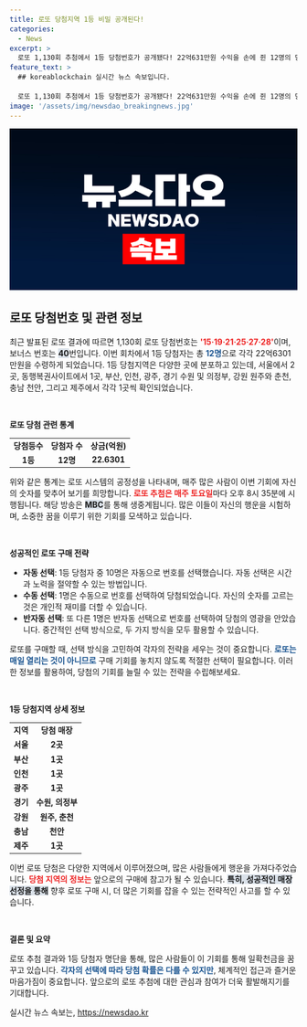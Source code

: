```yaml
---
title: 로또 당첨지역 1등 비밀 공개된다!
categories:
  - News
excerpt: >
  로또 1,130회 추첨에서 1등 당첨번호가 공개됐다! 22억631만원 수익을 손에 쥔 12명의 당첨자는 어디? 로또의 매력과 당첨지역을 지금 확인하세요!
feature_text: >
  ## koreablockchain 실시간 뉴스 속보입니다.

  로또 1,130회 추첨에서 1등 당첨번호가 공개됐다! 22억631만원 수익을 손에 쥔 12명의 당첨자는 어디? 로또의 매력과 당첨지역을 지금 확인하세요!
image: '/assets/img/newsdao_breakingnews.jpg'
---
```


<p><img src="/assets/img/newsdao_breakingnews.jpg" alt="koreablockchain 속보" /></p>

<h2 data-ke-size="size26">로또 당첨번호 및 관련 정보</h2>

<p data-ke-size="size16">최근 발표된 로또 결과에 따르면 1,130회 로또 당첨번호는 <b><span style="color: #ee2323;">'15·19·21·25·27·28'</span></b>이며, 보너스 번호는 <b><span style="background-color: #21538527;">40</span></b>번입니다. 이번 회차에서 1등 당첨자는 총 <b><span style="color: #1a5490;">12명</span></b>으로 각각 22억6301만원을 수령하게 되었습니다. 1등 당첨지역은 다양한 곳에 분포하고 있는데, 서울에서 2곳, 동행복권사이트에서 1곳, 부산, 인천, 광주, 경기 수원 및 의정부, 강원 원주와 춘천, 충남 천안, 그리고 제주에서 각각 1곳씩 확인되었습니다.</p>

<p data-ke-size="size16">&nbsp;</p>

<p><b>로또 당첨 관련 통계</b></p>

<table style="text-align: center;">
    <tr>
        <td style="text-align: center; height: 17px;"><b>당첨등수</b></td>
        <td style="text-align: center; height: 17px;"><b>당첨자 수</b></td>
        <td style="text-align: center; height: 17px;"><b>상금(억원)</b></td>
    </tr>
    <tr>
        <td style="text-align: center; height: 17px;"><b>1등</b></td>
        <td style="text-align: center; height: 17px;"><b>12명</b></td>
        <td style="text-align: center; height: 17px;"><b>22.6301</b></td>
    </tr>
</table>

<p data-ke-size="size16">위와 같은 통계는 로또 시스템의 공정성을 나타내며, 매주 많은 사람이 이번 기회에 자신의 숫자를 맞추어 보기를 희망합니다. <b><span style="color: #ee2323;">로또 추첨은 매주 토요일</span></b>마다 오후 8시 35분에 시행됩니다. 해당 방송은 <b><span style="background-color: #21538527;">MBC</span></b>를 통해 생중계됩니다. 많은 이들이 자신의 행운을 시험하며, 소중한 꿈을 이루기 위한 기회를 모색하고 있습니다.</p>

<p data-ke-size="size16">&nbsp;</p>

<p><b>성공적인 로또 구매 전략</b></p>

<ul>
    <li><b>자동 선택</b>: 1등 당첨자 중 10명은 자동으로 번호를 선택했습니다. 자동 선택은 시간과 노력을 절약할 수 있는 방법입니다.</li>
    <li><b>수동 선택</b>: 1명은 수동으로 번호를 선택하여 당첨되었습니다. 자신의 숫자를 고르는 것은 개인적 재미를 더할 수 있습니다.</li>
    <li><b>반자동 선택</b>: 또 다른 1명은 반자동 선택으로 번호를 선택하여 당첨의 영광을 안았습니다. 중간적인 선택 방식으로, 두 가지 방식을 모두 활용할 수 있습니다.</li>
</ul>

<p data-ke-size="size16">로또를 구매할 때, 선택 방식을 고민하여 각자의 전략을 세우는 것이 중요합니다. <b><span style="color: #1a5490;">로또는 매일 열리는 것이 아니므로</span></b> 구매 기회를 놓치지 않도록 적절한 선택이 필요합니다. 이러한 정보를 활용하여, 당첨의 기회를 늘릴 수 있는 전략을 수립해보세요.</p>

<p data-ke-size="size16">&nbsp;</p>

<p><b>1등 당첨지역 상세 정보</b></p>

<table style="text-align: center;">
    <tr>
        <td style="text-align: center; height: 17px;"><b>지역</b></td>
        <td style="text-align: center; height: 17px;"><b>당첨 매장</b></td>
    </tr>
    <tr>
        <td style="text-align: center; height: 17px;"><b>서울</b></td>
        <td style="text-align: center; height: 17px;"><b>2곳</b></td>
    </tr>
    <tr>
        <td style="text-align: center; height: 17px;"><b>부산</b></td>
        <td style="text-align: center; height: 17px;"><b>1곳</b></td>
    </tr>
    <tr>
        <td style="text-align: center; height: 17px;"><b>인천</b></td>
        <td style="text-align: center; height: 17px;"><b>1곳</b></td>
    </tr>
    <tr>
        <td style="text-align: center; height: 17px;"><b>광주</b></td>
        <td style="text-align: center; height: 17px;"><b>1곳</b></td>
    </tr>
    <tr>
        <td style="text-align: center; height: 17px;"><b>경기</b></td>
        <td style="text-align: center; height: 17px;"><b>수원, 의정부</b></td>
    </tr>
    <tr>
        <td style="text-align: center; height: 17px;"><b>강원</b></td>
        <td style="text-align: center; height: 17px;"><b>원주, 춘천</b></td>
    </tr>
    <tr>
        <td style="text-align: center; height: 17px;"><b>충남</b></td>
        <td style="text-align: center; height: 17px;"><b>천안</b></td>
    </tr>
    <tr>
        <td style="text-align: center; height: 17px;"><b>제주</b></td>
        <td style="text-align: center; height: 17px;"><b>1곳</b></td>
    </tr>
</table>

<p data-ke-size="size16">이번 로또 당첨은 다양한 지역에서 이루어졌으며, 많은 사람들에게 행운을 가져다주었습니다. <b><span style="color: #ee2323;">당첨 지역의 정보는</span></b> 앞으로의 구매에 참고가 될 수 있습니다. <b><span style="background-color: #21538527;">특히, 성공적인 매장 선정을 통해</span></b> 향후 로또 구매 시, 더 많은 기회를 잡을 수 있는 전략적인 사고를 할 수 있습니다.</p>

<p data-ke-size="size16">&nbsp;</p>

<p><b>결론 및 요약</b></p>

<p data-ke-size="size16">로또 추첨 결과와 1등 당첨자 명단을 통해, 많은 사람들이 이 기회를 통해 일확천금을 꿈꾸고 있습니다. <b><span style="color: #1a5490;">각자의 선택에 따라 당첨 확률은 다를 수 있지만</span></b>, 체계적인 접근과 즐거운 마음가짐이 중요합니다. 앞으로의 로또 추첨에 대한 관심과 참여가 더욱 활발해지기를 기대합니다.</p>
실시간 뉴스 속보는, <a href="https://newsdao.kr" rel="dofollow">https://newsdao.kr</a>


